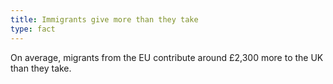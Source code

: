 ```yaml
---
title: Immigrants give more than they take
type: fact
---
```


On average, migrants from the EU contribute around £2,300 more to the UK than they take.
